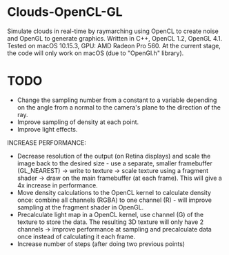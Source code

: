 # Clouds-OpenCL-GL

Simulate clouds in real-time by raymarching using OpenCL to create noise and OpenGL to generate graphics. Written in C++, OpenCL 1.2, OpenGL 4.1. Tested on macOS 10.15.3, GPU: AMD Radeon Pro 560. At the current stage, the code will only work on macOS (due to "OpenGl.h" library).

# TODO

* Change the sampling number from a constant to a variable depending on the angle from a normal to the camera's plane to the direction of the ray.
* Improve sampling of density at each point.
* Improve light effects.

INCREASE PERFORMANCE:

* Decrease resolution of the output (on Retina displays) and scale the image back to the desired size - use a separate, smaller framebuffer (GL_NEAREST) -> write to texture -> scale texture using a fragment shader -> draw on the main framebuffer (at each frame). This will give a 4x increase in performance. 
* Move density calculations to the OpenCL kernel to calculate density once: combine all channels (RGBA) to one channel (R) - will improve sampling at the fragment shader in OpenGL.
* Precalculate light map in a OpenCL kernel, use channel (G) of the texture to store the data. The resulting 3D texture will only have 2 channels -> improve performance at sampling and precalculate data once instead of calculating it each frame.
* Increase number of steps (after doing two previous points)
